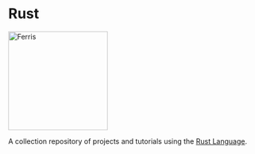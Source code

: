 # Rust
<img src="https://rustacean.net/assets/rustacean-flat-happy.png" alt="Ferris" width="200"/>

A collection repository of projects and tutorials using the [Rust Language](https://www.rust-lang.org/).
